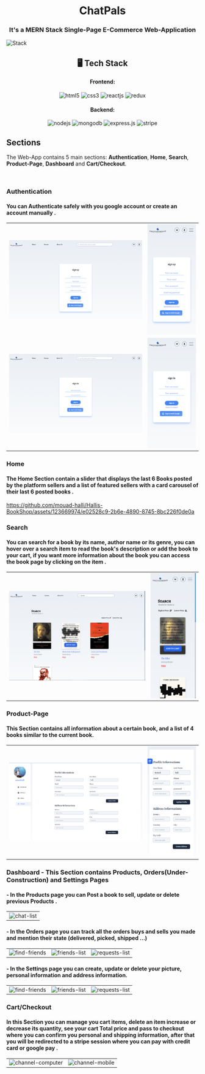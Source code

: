 <h1 align="center">ChatPals</h1>

<h3 align="center">It's a MERN Stack Single-Page E-Commerce Web-Application</h3>

![Stack](https://www.bigscal.com/wp-content/uploads/2022/09/Features-of-Mern-stack-development-services-You-Should-Know.png)

<h2 align="center">🖥️ Tech Stack</h2>

<h4 align="center">Frontend:</h4>

<p align="center">
  <img src="https://img.shields.io/badge/HTML5-E34F26?style=for-the-badge&logo=html5&logoColor=white" alt="html5" />
  <img src="https://img.shields.io/badge/tailwindcss-%2338B2AC.svg?style=for-the-badge&logo=tailwind-css&logoColor=white" alt="css3" />
  <img src="https://img.shields.io/badge/React-20232A?style=for-the-badge&logo=react&logoColor=61DAFB" alt="reactjs" />
  <img src="https://img.shields.io/badge/redux-%23593d88.svg?style=for-the-badge&logo=redux&logoColor=white" alt="redux" />
</p>

<h4 align="center">Backend:</h4>

<p align="center">
  <img src="https://img.shields.io/badge/Node.js-339933?style=for-the-badge&logo=nodedotjs&logoColor=white" alt="nodejs" />
  <img src="https://img.shields.io/badge/MongoDB-4EA94B?style=for-the-badge&logo=mongodb&logoColor=white" alt="mongodb" />
  <img src="https://img.shields.io/badge/Express.js-000000?style=for-the-badge&logo=express&logoColor=white" alt="express.js" />
  <img src="https://img.shields.io/badge/Stripe-626CD9?style=for-the-badge&logo=Stripe&logoColor=white" alt="stripe" />
</p>

## Sections
The Web-App contains 5 main sections: **Authentication**, **Home**, **Search**, **Product-Page**, **Dashboard** and **Cart/Checkout**.

<br />

### Authentication
#### You can Authenticate safely with you google account or create an account manually .
<table>
  <tr>
    <td><img src="readme-imgs/register-computer.PNG" alt="reagister-computer" /></td>
    <td align="center"><img src="readme-imgs/register-mobile.PNG" alt="reagister-mobile" /></td>
  </tr>
<!--   <tr>
    <td><img src="readme-imgs/register-tablet.png" alt="reagister-tablet" /></td>
    <td><img src="readme-imgs/login-tablet.png" alt="login-tablet" /></td>
  <tr/> -->
  <tr>
    <td><img src="readme-imgs/login-computer.PNG" alt="login-computer" /></td>
    <td align="center"><img src="readme-imgs/login-mobile.PNG" alt="login-mobile" /></td>
  </tr>
</table>

### Home
#### The Home Section contain a slider that displays the last 6 Books posted by the platform sellers and a list of featured sellers with a card carousel of their last 6 posted books .

https://github.com/mouad-halli/Hallis-BookShop/assets/123669974/e02528c9-2b6e-4890-8745-8bc226f0de0a

### Search
#### You can search for a book by its name, author name or its genre, you can hover over a search item to read the book's description or add the book to your cart, if you want more information about the book you can access the book page by clicking on the item .
<table>
  <tr>
    <td><img src="readme-imgs/search-computer.png" alt="saerch-computer" /></td>
    <td><img src="readme-imgs/search-mobile.png" alt="search-mobile" /></td>
  </tr>
<!--   <tr>
    <td><img src="readme-imgs/settings-tablet.png" alt="settings-tablet" /></td>
  </tr> -->
</table>

### Product-Page
#### This Section contains all information about a certain book, and a list of 4 books similar to the current book.
<table>
  <tr>
    <td><img src="readme-imgs/settings-computer.png" alt="settings-computer" /></td>
    <td><img src="readme-imgs/settings-mobile.png" alt="settings-mobile" /></td>
  </tr>
<!--   <tr>
    <td><img src="readme-imgs/settings-tablet.png" alt="settings-tablet" /></td>
  </tr> -->
</table>

### Dashboard - This Section contains Products, Orders(Under-Construction) and Settings Pages
####  - In the Products page you can Post a book to sell, update or delete previous Products .

<table>
  <tr>
    <td><img src="readme-imgs/chat-mobile.png" alt="chat-list" /></td>
  </tr>
</table>

####  - In the Orders page you can track all the orders buys and sells you made and mention their state (delivered, picked, shipped ...)

<table>
  <tr>
    <td><img src="readme-imgs/find-friends.png" alt="find-friends" /></td>
    <td><img src="readme-imgs/friends.png" alt="friends-list" /></td>
    <td><img src="readme-imgs/requests.png" alt="requests-list" /></td>
  </tr>
</table>

####  - In the Settings page you can create, update or delete your picture, personal information and address information.

<table>
  <tr>
    <td><img src="readme-imgs/find-friends.png" alt="find-friends" /></td>
    <td><img src="readme-imgs/friends.png" alt="friends-list" /></td>
    <td><img src="readme-imgs/requests.png" alt="requests-list" /></td>
  </tr>
</table>
  
### Cart/Checkout
#### In this Section you can manage you cart items, delete an item increase or decrease its quantity, see your cart Total price and pass to checkout where you can confirm you personal and shipping information, after that you will be redirected to a stripe session where you can pay with credit card or google pay .
  
<table>
  <tr>
    <td><img src="readme-imgs/channel-computer.png" alt="channel-computer" /></td>
    <td><img src="readme-imgs/channel-mobile.png" alt="channel-mobile" /></td>
  </tr>
</table
  
